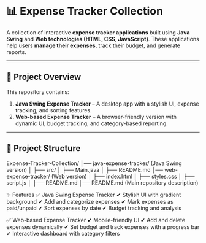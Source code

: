 # 📊 Expense Tracker Collection  
A collection of interactive **expense tracker applications** built using **Java Swing** and **Web technologies (HTML, CSS, JavaScript)**. These applications help users **manage their expenses**, track their budget, and generate reports.  

---

## 🚀 Project Overview  
This repository contains:  

1. **Java Swing Expense Tracker** – A desktop app with a stylish UI, expense tracking, and sorting features.  
2. **Web-based Expense Tracker** – A browser-friendly version with dynamic UI, budget tracking, and category-based reporting.  

---

## 📁 Project Structure  
Expense-Tracker-Collection/
│── java-expense-tracker/ (Java Swing version)
│   ├── src/
│   ├── Main.java
│   ├── README.md
│── web-expense-tracker/ (Web version)
│   ├── index.html
│   ├── styles.css
│   ├── script.js
│   ├── README.md
│── README.md (Main repository description)

✨ Features
✅ Java Swing Expense Tracker
✔ Stylish UI with gradient background
✔ Add and categorize expenses
✔ Mark expenses as paid/unpaid
✔ Sort expenses by date
✔ Budget tracking and analysis

✅ Web-based Expense Tracker
✔ Mobile-friendly UI
✔ Add and delete expenses dynamically
✔ Set budget and track expenses with a progress bar
✔ Interactive dashboard with category filters

